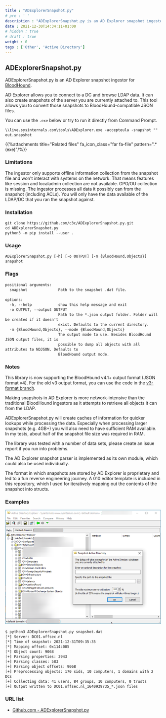 ```yaml
---
title : "ADExplorerSnapshot.py"
# pre : ' '
description : "ADExplorerSnapshot.py is an AD Explorer snapshot ingestor for BloodHound."
date : 2021-12-30T14:34:11+01:00
# hidden : true
# draft : true
weight : 0
tags : ['Other', 'Active Directory']
---
```


## ADExplorerSnapshot.py

ADExplorerSnapshot.py is an AD Explorer snapshot ingestor for [BloodHound](https://bloodhound.readthedocs.io/).

AD Explorer allows you to connect to a DC and browse LDAP data. It can also create snapshots of the server you are currently attached to. This tool allows you to convert those snapshots to BloodHound-compatible JSON files.

You can use the `.exe` below or try to run it directly from Command Prompt.

```plain
\\live.sysinternals.com\tools\ADExplorer.exe -accepteula -snapshot "" out.snapshot
```

{{%attachments title="Related files" fa_icon_class="far fa-file" pattern=".*(exe)"/%}}

### Limitations

The ingestor only supports offline information collection from the snapshot file and won't interact with systems on the network. That means features like session and localadmin collection are not available. GPO/OU collection is missing. The ingestor processes all data it possibly can from the snapshot (including ACLs). You will only have the data available of the LDAP/DC that you ran the snapshot against.

### Installation

```plain
git clone https://github.com/c3c/ADExplorerSnapshot.py.git
cd ADExplorerSnapshot.py
python3 -m pip install --user .
```

### Usage

```plain
ADExplorerSnapshot.py [-h] [-o OUTPUT] [-m {BloodHound,Objects}] snapshot
```

### Flags

```plain
positional arguments:
  snapshot              Path to the snapshot .dat file.

options:
  -h, --help            show this help message and exit
  -o OUTPUT, --output OUTPUT
                        Path to the *.json output folder. Folder will be created if it doesn't
                        exist. Defaults to the current directory.
  -m {BloodHound,Objects}, --mode {BloodHound,Objects}
                        The output mode to use. Besides BloodHound JSON output files, it is
                        possible to dump all objects with all attributes to NDJSON. Defaults to
                        BloodHound output mode.
```

### Notes

This library is now supporting the BloodHound v4.1+ output format (JSON format v4). For the old v3 output format, you can use the code in the [v3-format branch](https://github.com/c3c/ADExplorerSnapshot.py/tree/v3-format).

Making snapshots in AD Explorer is more network-intensive than the traditional BloodHound ingestors as it attempts to retrieve all objects it can from the LDAP.

ADExplorerSnapshot.py will create caches of information for quicker lookups while processing the data. Especially when processing larger snapshots (e.g. 4GB+) you will also need to have sufficient RAM available. In my tests, about half of the snapshot file size was required in RAM.

The library was tested with a number of data sets, please create an issue report if you run into problems.

The AD Explorer snapshot parser is implemented as its own module, which could also be used individually.

The format in which snapshots are stored by AD Explorer is proprietary and led to a fun reverse engineering journey. A 010 editor template is included in this repository, which I used for iteratively mapping out the contents of the snapshot into structs.

### Examples

![Example](images/adexplorer.png)

```plain
$ python3 ADExplorerSnapshot.py snapshot.dat 
[*] Server: DC01.offsec.nl
[*] Time of snapshot: 2021-12-31T09:35:35
[*] Mapping offset: 0x114c005
[*] Object count: 9068
[+] Parsing properties: 3943
[+] Parsing classes: 583
[+] Parsing object offsets: 9068
[+] Preprocessing objects: 170 sids, 10 computers, 1 domains with 2 DCs
[+] Collecting data: 41 users, 84 groups, 10 computers, 0 trusts
[+] Output written to DC01.offsec.nl_1640939735_*.json files
```

### URL list

* [Github.com - ADExplorerSnapshot.py](https://github.com/c3c/ADExplorerSnapshot.py)
